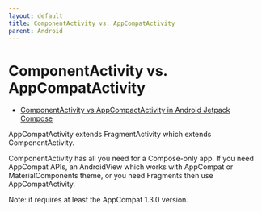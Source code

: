 ```yaml
---
layout: default
title: ComponentActivity vs. AppCompatActivity
parent: Android
---
```


# ComponentActivity vs. AppCompatActivity

- [ComponentActivity vs AppCompactActivity in Android Jetpack Compose](https://stackoverflow.com/questions/67891362/componentactivity-vs-appcompactactivity-in-android-jetpack-compose)

AppCompatActivity extends FragmentActivity which extends ComponentActivity.

ComponentActivity has all you need for a Compose-only app.
If you need AppCompat APIs, an AndroidView which works with AppCompat or MaterialComponents theme, or you need Fragments then use AppCompatActivity.

Note: it requires at least the AppCompat 1.3.0 version.